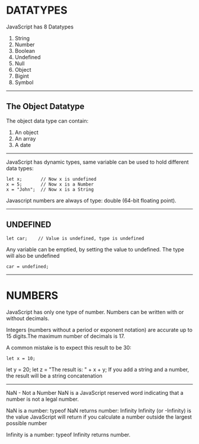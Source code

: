 # DATATYPES
JavaScript has 8 Datatypes
1. String
2. Number
4. Boolean
5. Undefined
6. Null
8. Object
3. Bigint
7. Symbol

---
## The Object Datatype
The object data type can contain:

1. An object
2. An array
3. A date

---

JavaScript has dynamic types, same variable can be used to hold different data types:

    let x;       // Now x is undefined
    x = 5;       // Now x is a Number
    x = "John";  // Now x is a String


Javascript numbers are always of type:
double (64-bit floating point).

---
## UNDEFINED

    let car;    // Value is undefined, type is undefined
Any variable can be emptied, by setting the value to undefined. The type will also be undefined

    car = undefined;

---
# NUMBERS

JavaScript has only one type of number. Numbers can be written with or without decimals.

Integers (numbers without a period or exponent notation) are accurate up to 15 digits.The maximum number of decimals is 17.

A common mistake is to expect this result to be 30:

    let x = 10;
let y = 20;
let z = "The result is: " + x + y;
If you add a string and a number, the result will be a string concatenation

---
NaN - Not a Number
NaN is a JavaScript reserved word indicating that a number is not a legal number.

NaN is a number: typeof NaN returns number:
Infinity
Infinity (or -Infinity) is the value JavaScript will return if you calculate a number outside the largest possible number

Infinity is a number: typeof Infinity returns number.